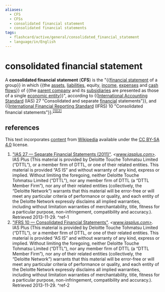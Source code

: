 ```yaml
---
aliases:
  - CFS
  - CFSs
  - consolidated financial statement
  - consolidated financial statements
tags:
  - flashcard/active/general/consolidated_financial_statement
  - language/in/English
---
```


# consolidated financial statement

A __consolidated financial statement__ (__CFS__) is the "{{[financial statement](financial%20statement.md) of a group}} in which {{the [assets](asset.md), [liabilities](liability%20(financial%20accounting).md), equity, [income](income.md), [expenses](expense.md) and [cash flows](cash%20flow.md)}} of {{the [parent company](holding%20company.md#parent%20company) and its [subsidiaries](subsidiary.md) are presented as those of a single [economic entity](economic%20entity.md)}}", according to {{[International Accounting Standard](International%20Financial%20Reporting%20Standards.md) (IAS) 27 "Consolidated and separate [financial](finance.md) statements"}}, and {{[International Financial Reporting Standard](International%20Financial%20Reporting%20Standards.md) (IFRS) 10 "Consolidated financial statements"}}.<sup>[\[1\]](#^ref-1)</sup><sup>[\[2\]](#^ref-2)</sup> <!--SR:!2025-03-04,124,290!2025-02-18,110,290!2024-11-27,48,290!2025-02-23,106,290!2024-12-13,64,310-->

## references

This text incorporates [content](https://en.wikipedia.org/wiki/consolidated_financial_statement) from [Wikipedia](Wikipedia.md) available under the [CC BY-SA 4.0](https://creativecommons.org/licenses/by-sa/4.0/) license.

1. ["IAS 27 — Separate Financial Statements (2011)"](http://www.iasplus.com/en/standards/ias/ias27-2011). _<www.iasplus.com>_. IAS Plus (This material is provided by Deloitte Touche Tohmatsu Limited (“DTTL”), or a member firm of DTTL, or one of their related entities. This material is provided “AS IS” and without warranty of any kind, express or implied. Without limiting the foregoing, neither Deloitte Touche Tohmatsu Limited (“DTTL”), nor any member firm of DTTL (a “DTTL Member Firm”), nor any of their related entities (collectively, the “Deloitte Network”) warrants that this material will be error-free or will meet any particular criteria of performance or quality, and each entity of the Deloitte Network expressly disclaims all implied warranties, including without limitation warranties of merchantability, title, fitness for a particular purpose, non-infringement, compatibility and accuracy.). Retrieved 2013-11-29. <a id="^ref-1"></a>^ref-1
2. ["IFRS 10 — Consolidated Financial Statements"](http://www.iasplus.com/en/standards/ifrs/ifrs10). _<www.iasplus.com>_. IAS Plus (This material is provided by Deloitte Touche Tohmatsu Limited (“DTTL”), or a member firm of DTTL, or one of their related entities. This material is provided “AS IS” and without warranty of any kind, express or implied. Without limiting the foregoing, neither Deloitte Touche Tohmatsu Limited (“DTTL”), nor any member firm of DTTL (a “DTTL Member Firm”), nor any of their related entities (collectively, the “Deloitte Network”) warrants that this material will be error-free or will meet any particular criteria of performance or quality, and each entity of the Deloitte Network expressly disclaims all implied warranties, including without limitation warranties of merchantability, title, fitness for a particular purpose, non-infringement, compatibility and accuracy.). Retrieved 2013-11-29. <a id="^ref-2"></a>^ref-2
